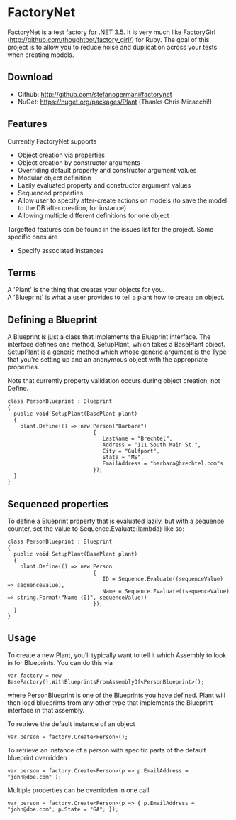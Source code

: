 FactoryNet
=====

FactoryNet is a test factory for .NET 3.5.  It is very much like FactoryGirl (http://github.com/thoughtbot/factory_girl/) for Ruby.  The goal of this project is to allow you to reduce noise and duplication across your tests when creating models.  

Download
--------

* Github: http://github.com/stefanogermani/factorynet
* NuGet:  https://nuget.org/packages/Plant (Thanks Chris Micacchi!)


Features
--------

Currently FactoryNet supports

* Object creation via properties
* Object creation by constructor arguments
* Overriding default property and constructor argument values
* Modular object definition
* Lazily evaluated property and constructor argument values
* Sequenced properties
* Allow user to specify after-create actions on models (to save the model to the DB after creation, for instance)
* Allowing multiple different definitions for one object

Targetted features can be found in the issues list for the project.  Some specific ones are

* Specify associated instances


Terms
-----

A 'Plant' is the thing that creates your objects for you.  
A 'Blueprint' is what a user provides to tell a plant how to create an object.

Defining a Blueprint
--------------------

A Blueprint is just a class that implements the Blueprint interface.  The interface defines one method, SetupPlant, which takes a BasePlant object.  SetupPlant is a generic method which whose generic argument is the Type that you're setting up and an anonymous object with the appropriate properties.

Note that currently property validation occurs during object creation, not Define.

    class PersonBlueprint : Blueprint
    {
      public void SetupPlant(BasePlant plant)
      {
        plant.Define(() => new Person("Barbara")
                               {
                                  LastName = "Brechtel",
                                  Address = "111 South Main St.",
                                  City = "Gulfport",
                                  State = "MS",
                                  EmailAddress = "barbara@brechtel.com"s
                               });
      }
    }
  

Sequenced properties
---------------------------

To define a Blueprint property that is evaluated lazily, but with a sequence counter, set the value to Sequence.Evaluate(lambda) like so:

    class PersonBlueprint : Blueprint
    {
      public void SetupPlant(BasePlant plant)
      {
        plant.Define(() => new Person
                               {
                                  ID = Sequence.Evaluate((sequenceValue) => sequenceValue),
                                  Name = Sequence.Evaluate((sequenceValue) => string.Format("Name {0}", sequenceValue))
                               });
      }
    }
  
  
Usage
-----

To create a new Plant, you'll typically want to tell it which Assembly to look in for Blueprints.  You can do this via

    var factory = new BaseFactory().WithBlueprintsFromAssemblyOf<PersonBlueprint>();
  
where PersonBlueprint is one of the Blueprints you have defined.  Plant will then load blueprints from any other type that implements the Blueprint interface in that assembly.

To retrieve the default instance of an object

    var person = factory.Create<Person>();
  
To retrieve an instance of a person with specific parts of the default blueprint overridden

    var person = factory.Create<Person>(p => p.EmailAddress = "john@doe.com" );
  
Multiple properties can be overridden in one call

    var person = factory.Create<Person>(p => { p.EmailAddress = "john@doe.com"; p.State = "GA"; });
